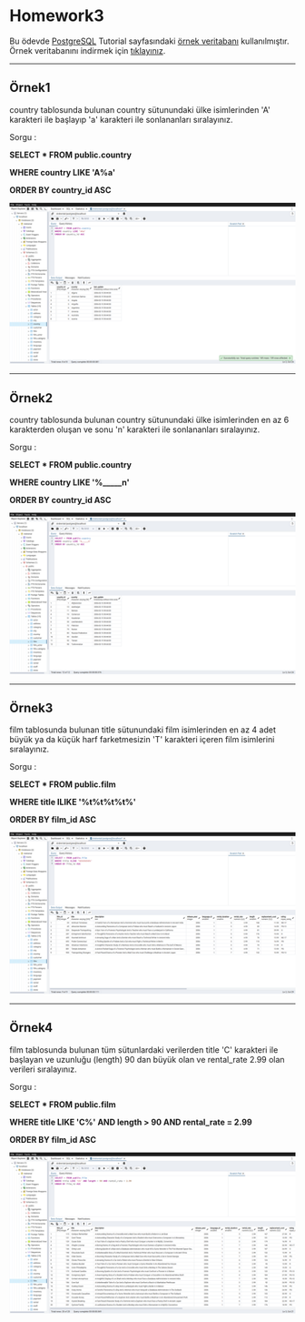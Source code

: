 # Homework3

Bu ödevde [PostgreSQL](https://www.postgresqltutorial.com/) Tutorial sayfasındaki [örnek veritabanı](https://www.postgresqltutorial.com/postgresql-getting-started/postgresql-sample-database/) kullanılmıştır.
Örnek veritabanını indirmek için [tıklayınız](https://www.postgresqltutorial.com/wp-content/uploads/2019/05/dvdrental.zip).

------

## Örnek1

country tablosunda bulunan country sütunundaki ülke isimlerinden 'A' karakteri ile başlayıp 'a' karakteri ile sonlananları sıralayınız.

Sorgu : 

**SELECT * FROM public.country**

**WHERE country LIKE 'A%a'**

**ORDER BY country_id ASC**

![Github](assets/answer1.png)

-----

## Örnek2

country tablosunda bulunan country sütunundaki ülke isimlerinden en az 6 karakterden oluşan ve sonu 'n' karakteri ile sonlananları sıralayınız.

Sorgu : 

**SELECT * FROM public.country**

**WHERE country LIKE '%_____n'**

**ORDER BY country_id ASC**

![Github](assets/answer2.png)

-----

## Örnek3

film tablosunda bulunan title sütunundaki film isimlerinden en az 4 adet büyük ya da küçük harf farketmesizin 'T' karakteri içeren film isimlerini sıralayınız.

Sorgu : 

**SELECT * FROM public.film**

**WHERE title ILIKE '%t%t%t%t%'**

**ORDER BY film_id ASC**

![Github](assets/answer3.png)

-----

## Örnek4

film tablosunda bulunan tüm sütunlardaki verilerden title 'C' karakteri ile başlayan ve uzunluğu (length) 90 dan büyük olan ve rental_rate 2.99 olan verileri sıralayınız.

Sorgu : 

**SELECT * FROM public.film**

**WHERE title LIKE 'C%' AND length > 90 AND rental_rate = 2.99**

**ORDER BY film_id ASC**

![Github](assets/answer4.png)